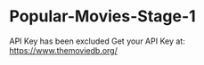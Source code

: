 # Popular-Movies-Stage-1
API Key has been excluded
Get your API Key at: https://www.themoviedb.org/
